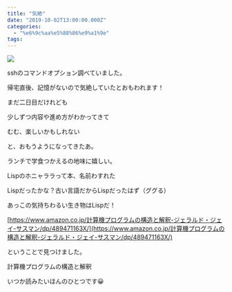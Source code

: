 ```yaml
---
title: "気絶"
date: "2019-10-02T13:00:00.000Z"
categories: 
  - "%e6%9c%aa%e5%88%86%e9%a1%9e"
tags: 
---
```


![](http://wp.suwa3.me/wp-content/uploads/2019/10/e382b9e382afe383aae383bce383b3e382b7e383a7e38383e38388-2019-10-03-0.02.20.png?w=793)

sshのコマンドオプション調べていました。

帰宅直後、記憶がないので気絶していたとおもわれます！

まだ二日目だけれども

少しずつ内容や進め方がわかってきて

むむ、楽しいかもしれない

と、おもうようになってきたあ。

ランチで学食つかえるの地味に嬉しい。

  
Lispのホニャララって本、名前わすれた

Lispだったかな？古い言語だからLispだったはず（ググる）

あっこの気持ちわるい生き物はLispだ！

[https://www.amazon.co.jp/計算機プログラムの構造と解釈-ジェラルド・ジェイ-サスマン/dp/489471163X/](https://www.amazon.co.jp/計算機プログラムの構造と解釈-ジェラルド・ジェイ-サスマン/dp/489471163X/)

ということで見つけました。

計算機プログラムの構造と解釈

いつか読みたいほんのひとつです😀
